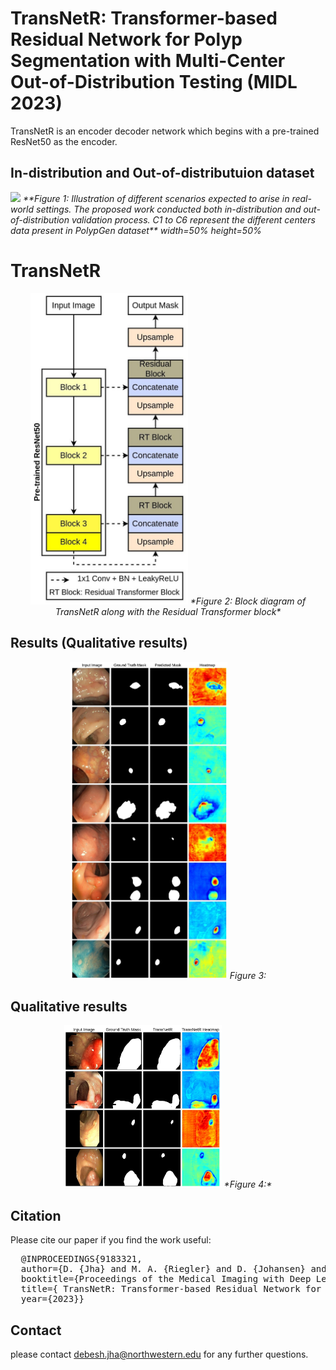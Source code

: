 # TransNetR: Transformer-based Residual Network for Polyp Segmentation with Multi-Center Out-of-Distribution Testing (MIDL 2023)

TransNetR is an encoder decoder network which begins with a pre-trained ResNet50 as the encoder. 

## In-distribution and Out-of-distributuion dataset
<img src="IntroTransNetR.png">
<em>**Figure 1: Illustration  of  different  scenarios  expected  to  arise  in  real-world  settings. The proposed work conducted both in-distribution and out-of-distribution validation process.  C1 to C6 represent the different centers data present in PolypGen dataset** width=50% height=50%</em>

# TransNetR 
<p align="center">
<img src="Architecture.jpg" width=50% height=50%>
<em>*Figure 2: Block diagram of TransNetR along with the Residual Transformer block* </em>
  </p>

## Results (Qualitative results)
<p align="center">
<img src="supplementry_C1.jpeg" width=50% height=50%>
<em>Figure 3: </em>
   </p>

## Qualitative results
<p align="center">
<img src="supplementry_C6.jpg" width=50% height=50%>
<em>*Figure 4:* </em>
  </p>


## Citation
Please cite our paper if you find the work useful: 
<pre>
  @INPROCEEDINGS{9183321,
  author={D. {Jha} and M. A. {Riegler} and D. {Johansen} and P. {Halvorsen} and H. D. {Johansen}},
  booktitle={Proceedings of the Medical Imaging with Deep Learning}, 
  title={ TransNetR: Transformer-based Residual Network for Polyp Segmentation with Multi-Center Out-of-Distribution Testing}, 
  year={2023}}
</pre>



## Contact
please contact debesh.jha@northwestern.edu for any further questions. 
